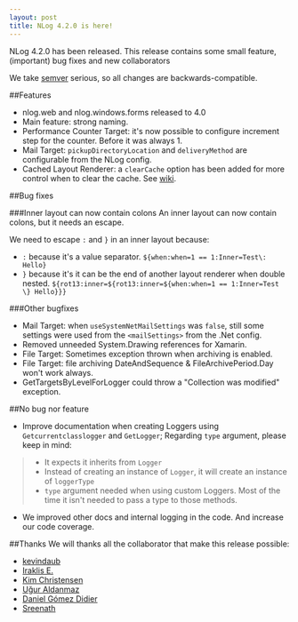 ```yaml
---
layout: post
title: NLog 4.2.0 is here!
---
```


NLog 4.2.0 has been released. This release contains some small feature, (important) bug fixes and new collaborators

We take [semver](http://semver.org/) serious, so all changes are backwards-compatible. 

##Features
- nlog.web and nlog.windows.forms released to 4.0
- Main feature: strong naming.
- Performance Counter Target: it's now possible to configure increment step for the counter. Before it was always 1.
- Mail Target: `pickupDirectoryLocation` and `deliveryMethod` are configurable from the NLog config.
- Cached Layout Renderer: a `clearCache` option has been added for more control when to clear the cache. See [wiki](https://github.com/NLog/NLog/wiki/Cached-Layout-Renderer). 


##Bug fixes

###Inner layout can now contain colons
An inner layout can now contain colons, but it needs an escape.

We need to escape `:` and `}` in an inner layout because: 

- `:` because it's a value separator. `${when:when=1 == 1:Inner=Test\: Hello}`
- `}` because it's it can be the end of another layout renderer when double nested.  `${rot13:inner=${rot13:inner=${when:when=1 == 1:Inner=Test \} Hello}}}`


###Other bugfixes

- Mail Target: when `useSystemNetMailSettings` was `false`, still some settings were used from the `<mailSettings>` from the .Net config.
- Removed unneeded System.Drawing references for Xamarin.
- File Target: Sometimes exception thrown when archiving is enabled.
- File Target: file archiving DateAndSequence & FileArchivePeriod.Day won't work always.
- GetTargetsByLevelForLogger could throw a "Collection was modified" exception. 


##No bug nor feature 

- Improve documentation when creating Loggers using `Getcurrentclasslogger` and `GetLogger`; Regarding `type` argument, please keep in mind:

>  - It expects it inherits from `Logger`
>  - Instead of creating an instance of `Logger`, it will create an instance of `loggerType`
>  - `type` argument needed when using custom Loggers. Most of the time it isn't needed to pass a type to those methods.

- We improved other docs and internal logging in the code. And increase our code coverage.

##Thanks
We will thanks all the collaborator that make this release possible:

- [kevindaub](https://github.com/kevindaub)
- [Iraklis E.](https://github.com/ie-zero)
- [Kim Christensen](https://github.com/Xharze)
- [Uğur Aldanmaz](https://github.com/BrutalCode)
- [Daniel Gómez Didier](https://github.com/dnlgmzddr)
- [Sreenath](https://github.com/Page-Not-Found)
